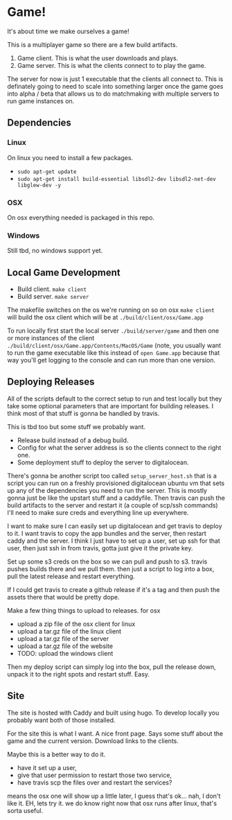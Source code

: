 # Game!
It's about time we make ourselves a game!

This is a multiplayer game so there are a few build artifacts.
1) Game client. This is what the user downloads and plays.
2) Game server. This is what the clients connect to to play the game.

The server for now is just 1 executable that the clients all connect to. This is definately going to need to scale into something larger once the game goes into alpha / beta that allows us to do matchmaking with multiple servers to run game instances on.

## Dependencies
### Linux
On linux you need to install a few packages.

* `sudo apt-get update`
* `sudo apt-get install build-essential libsdl2-dev libsdl2-net-dev libglew-dev -y`

### OSX
On osx everything needed is packaged in this repo.

### Windows
Still tbd, no windows support yet.

## Local Game Development
* Build client. `make client`
* Build server. `make server`

The makefile switches on the os we're running on so on osx `make client` will build the osx client which will be at `./build/client/osx/Game.app`

To run locally first start the local server `./build/server/game` and then one or more instances of the client `./build/client/osx/Game.app/Contents/MacOS/Game` (note, you usually want to run the game executable like this instead of `open Game.app` because that way you'll get logging to the console and can run more than one version.

## Deploying Releases
All of the scripts default to the correct setup to run and test locally but they take some optional parameters that are important for building releases. I think most of that stuff is gonna be handled by travis.

This is tbd too but some stuff we probably want.
* Release build instead of a debug build.
* Config for what the server address is so the clients connect to the right one.
* Some deployment stuff to deploy the server to digitalocean.

There's gonna be another script too called `setup_server_host.sh` that is a script you can run on a freshly provisioned digitalocean ubuntu vm that sets up any of the dependencies you need to run the server. This is mostly gonna just be like the upstart stuff and a caddyfile. Then travis can push the build artifacts to the server and restart it (a couple of scp/ssh commands) I'll need to make sure creds and everything line up everywhere.

I want to make sure I can easily set up digitalocean and get travis to deploy to it.
I want travis to copy the app bundles and the server, then restart caddy and the server.
I think I just have to set up a user, set up ssh for that user, then just ssh in from travis, gotta just give it the private key.

Set up some s3 creds on the box so we can pull and push to s3. travis pushes builds there and we pull them. then just a script to log into a box, pull the latest release and restart everything.

If I could get travis to create a github release if it's a tag and then push the assets there that would be pretty dope.

Make a few thing things to upload to releases.
for osx
- upload a zip file of the osx client
for linux
- upload a tar.gz file of the linux client
- upload a tar.gz file of the server
- upload a tar.gz file of the website
- TODO: upload the windows client

Then my deploy script can simply log into the box, pull the release down, unpack it to the right spots and restart stuff. Easy.

## Site
The site is hosted with Caddy and built using hugo. To develop locally you probably want both of those installed.

For the site this is what I want.
A nice front page. Says some stuff about the game and the current version.
Download links to the clients.

Maybe this is a better way to do it.
- have it set up a user,
- give that user permission to restart those two service,
- have travis scp the files over and restart the services?

means the osx one will show up a little later, I guess that's ok... nah, I don't like it.
EH, lets try it. we do know right now that osx runs after linux, that's sorta useful.
